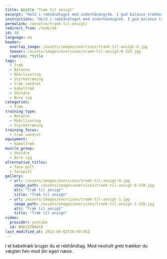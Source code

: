 ```yaml
---
title: &title "Træk til ansigt"
excerpt: "Hold i rebhåndtaget med underhåndsgreb. I god balance trækker du rebet hen mod dit ansigt, mens du holder hovedet og skuldrene i samme position som ved starten."
instructions: "Hold i rebhåndtaget med underhåndsgreb. I god balance trækker du rebet hen mod dit ansigt, mens du holder hovedet og skuldrene i samme position som ved starten."
permalink: /oevelse/traek-til-ansigt/
redirect_from: /node/48
id: 48
language: da
header:
  overlay_image: /assets/images/exercises/traek-til-ansigt-0.jpg
  teaser: /assets/images/exercises/traek-til-ansigt-0-320.jpg
  caption: *title
tags:
  - Træk
  - Balance
  - Mobilisering
  - Styrketræning
  - træk vandret
  - kabeltræk
  - Skuldre
  - Øvre ryg
categories:
  - Træk
training_type: 
  - Balance
  - Mobilisering
  - Styrketræning
training_focus: 
  - træk vandret
equipment:
  - kabeltræk
muscle_group:
  - Skuldre
  - Øvre ryg
alternative_titles:
  - face pull
  - facepull
gallery:
  - url: /assets/images/exercises/traek-til-ansigt-0.jpg
    image_path: /assets/images/exercises/traek-til-ansigt-0-320.jpg
    alt: "Træk til ansigt"
    title: "Træk til ansigt"
  - url: /assets/images/exercises/traek-til-ansigt-1.jpg
    image_path: /assets/images/exercises/traek-til-ansigt-1-320.jpg
    alt: "Træk til ansigt"
    title: "Træk til ansigt"
video:
  provider: youtube
  id: BAKsEZQmGtE
last_modified_at: 2015-04-02T20:40:05Z
---
```


I et kabeltræk bruger du et rebhåndtag. Med neutralt greb trækker du vægten hen mod din egen næse.
